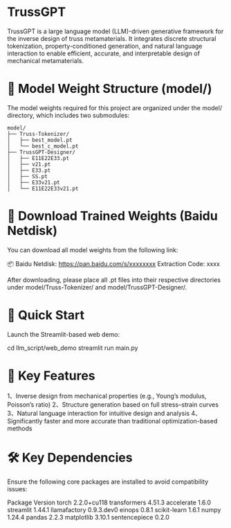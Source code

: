 # TrussGPT
TrussGPT is a large language model (LLM)-driven generative framework for the inverse design of truss metamaterials. It integrates discrete structural tokenization, property-conditioned generation, and natural language interaction to enable efficient, accurate, and interpretable design of mechanical metamaterials.

# 📁 Model Weight Structure (model/)
The model weights required for this project are organized under the model/ directory, which includes two submodules:

```
model/
├── Truss-Tokenizer/
│   ├── best_model.pt         
│   └── best_c_model.pt        
├── TrussGPT-Designer/
│   ├── E11E22E33.pt          
│   ├── v21.pt                 
│   ├── E33.pt                
│   ├── SS.pt                
│   ├── E33v21.pt              
│   └── E11E22E33v21.pt        
```

# 🔗 Download Trained Weights (Baidu Netdisk)
You can download all model weights from the following link:

📦 Baidu Netdisk:
https://pan.baidu.com/s/xxxxxxxx
Extraction Code: xxxx

After downloading, please place all .pt files into their respective directories under model/Truss-Tokenizer/ and model/TrussGPT-Designer/.

# 🔧 Quick Start
Launch the Streamlit-based web demo:

cd llm_script/web_demo
streamlit run main.py

# 🚀 Key Features
1、Inverse design from mechanical properties (e.g., Young’s modulus, Poisson’s ratio)
2、Structure generation based on full stress–strain curves
3、Natural language interaction for intuitive design and analysis
4、Significantly faster and more accurate than traditional optimization-based methods

# 🛠️ Key Dependencies
Ensure the following core packages are installed to avoid compatibility issues:

Package	Version
torch	2.2.0+cu118
transformers	4.51.3
accelerate	1.6.0
streamlit	1.44.1
llamafactory	0.9.3.dev0
einops	0.8.1
scikit-learn	1.6.1
numpy	1.24.4
pandas	2.2.3
matplotlib	3.10.1
sentencepiece	0.2.0
